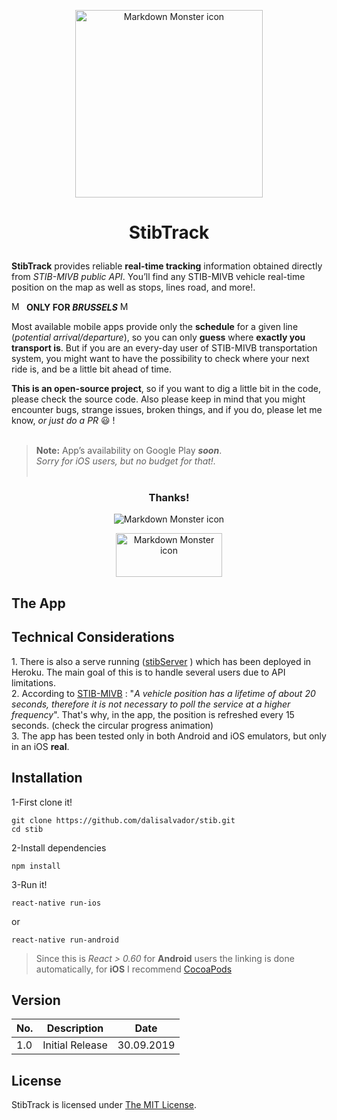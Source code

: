 <p align="center">
  <img src="https://image.flaticon.com/icons/svg/1646/1646720.svg" alt="Markdown Monster icon" width="300px" height="300px">
</p>
<h1 id="p-aligncenterstibtrack-p"><p align="center">StibTrack </p></h1>
<p><strong>StibTrack</strong> provides reliable <strong>real-time tracking</strong> information obtained directly from <em>STIB-MIVB public API</em>. You’ll find any STIB-MIVB vehicle real-time position on the map as well as stops, lines road, and more!.</p>
<p><img src="https://image.flaticon.com/icons/svg/197/197583.svg" alt="Markdown Monster icon" width="20px" height="15px">          <strong>ONLY FOR <em>BRUSSELS</em></strong>   <img src="https://image.flaticon.com/icons/svg/197/197583.svg" alt="Markdown Monster icon" width="20px" height="15px"></p>
<p>Most available mobile apps provide only the <strong>schedule</strong> for a given line (<em>potential arrival/departure</em>), so you can only <strong>guess</strong> where <strong>exactly you transport is</strong>. But if you are an every-day user of STIB-MIVB transportation system, you might want to have the possibility to check where your next ride is, and be a little bit ahead of time.</p>
<p><strong>This is an open-source project</strong>, so if you want to dig a little bit in the code, please check the source code. Also please keep in mind that you might encounter bugs, strange issues, broken things, and if you do, please let me know, <em>or just do a PR</em>  😃 !<br>
<br></p>
<blockquote>
<p><strong>Note:</strong> App’s availability on Google Play <em><strong>soon</strong></em>.<br>
<em>Sorry for iOS users, but no budget for that!.</em><br>
<br></p>
</blockquote>
<h3 id="p-aligncenterthanksp"><p align="center">Thanks!</p></h3>
 <p align="center">
 <img src="https://github.githubassets.com/images/icons/emoji/unicode/2764.png" alt="Markdown Monster icon">
 </p>
<p align="center">
  <img src="https://www.workinlogistics.be/uploads/public/company/logos/58aef3b03a924.png" alt="Markdown Monster icon" width="170px" height="70px"></p>
<h2 id="the-app">The App</h2>
<h2 id="considerations">Technical Considerations</h2>
1.	There is also a serve running  (<a href="https://github.com/dalisalvador/stibserver">stibServer</a> ) which has been deployed in Heroku. The main goal of this is to handle several users due to API limitations.<br>
2. According to <a href="https://opendata.stib-mivb.be/store/data">STIB-MIVB</a> : "<i>A vehicle position has a lifetime of about 20 seconds, therefore it is not necessary to poll the service at a higher frequency</i>". That's why, in the app,  the position is refreshed every 15 seconds. (check the circular progress animation)<br>
3. The app has been tested only in both Android and iOS emulators, but only in an iOS <b>real</b>.  
<h2 id="installation">Installation</h2>
<p>1-First clone it!</p>
<pre><code>git clone https://github.com/dalisalvador/stib.git
cd stib
</code></pre>
<p>2-Install dependencies</p>
<pre><code>npm install
</code></pre>
<p>3-Run it!</p>
<pre><code>react-native run-ios
</code></pre>
<p>or</p>
<pre><code>react-native run-android
</code></pre>
<blockquote>
<p>Since this is <em>React &gt; 0.60</em> for <strong>Android</strong> users the linking is done automatically, for <strong>iOS</strong> I recommend <a href="http://cocoapods.org/">CocoaPods</a></p>
</blockquote>
<h2 id="version">Version</h2>
<table>
<thead>
<tr>
<th>No.</th>
<th>Description</th>
<th>Date</th>
</tr>
</thead>
<tbody>
<tr>
<td>1.0</td>
<td>Initial Release</td>
<td>30.09.2019</td>
</tr>
</tbody>
</table><h2 id="license">License</h2>
<p>StibTrack is licensed under <a href="LICENSE">The MIT License</a>.</p>

